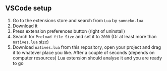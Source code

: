 ## VSCode setup

1. Go to the extensions store and search from `Lua` by `sumneko.lua`
2. Download it
3. Press extension preferences button (right of uninstall)
4. Search for `Preload file Size` and set it to `2000` (Or at least more than `natives.lua` size)
5. Download `natives.lua` from this repository, open your project and drag it to whatever place you like. After a couple of seconds (depends on computer resources) Lua extension should analyse it and you are ready to go
